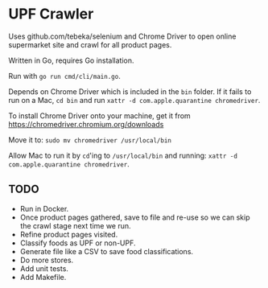 # UPF Crawler

Uses github.com/tebeka/selenium and Chrome Driver to open online supermarket site and crawl for all product pages.

Written in Go, requires Go installation.

Run with `go run cmd/cli/main.go`.

Depends on Chrome Driver which is included in the `bin` folder. If it fails to run on a Mac, `cd bin` and run `xattr -d com.apple.quarantine chromedriver`.

To install Chrome Driver onto your machine, get it from https://chromedriver.chromium.org/downloads

Move it to: `sudo mv chromedriver /usr/local/bin`

Allow Mac to run it by `cd`'ing to `/usr/local/bin` and running: `xattr -d com.apple.quarantine chromedriver`.

## TODO

* Run in Docker.
* Once product pages gathered, save to file and re-use so we can skip the crawl stage next time we run.
* Refine product pages visited.
* Classify foods as UPF or non-UPF.
* Generate file like a CSV to save food classifications.
* Do more stores.
* Add unit tests.
* Add Makefile.